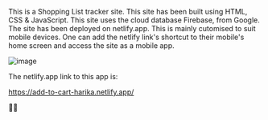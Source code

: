This is a Shopping List tracker site.
This site has been built using HTML, CSS & JavaScript.
This site uses the cloud database Firebase, from Google.
The site has been deployed on netlify.app. This is mainly cutomised to suit mobile devices.
One can add the netlify link's shortcut to their mobile's home screen and access the site as a mobile app.

![image](https://user-images.githubusercontent.com/81984852/232241985-1dbdcca6-e899-4a0c-b261-01145fcfb3d6.png)

The netlify.app link to this app is:

https://add-to-cart-harika.netlify.app/

🙂🙂

